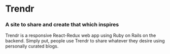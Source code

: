 # Trendr

### A site to share and create that which inspires

Trendr is a responsive React-Redux web app using Ruby on Rails on the backend. Simply put, people use Trendr to share whatever they desire using personally curated blogs.

